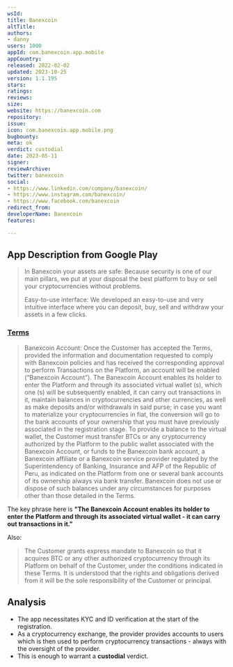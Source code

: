 ```yaml
---
wsId: 
title: Banexcoin
altTitle: 
authors:
- danny
users: 1000
appId: com.banexcoin.app.mobile
appCountry: 
released: 2022-02-02
updated: 2023-10-25
version: 1.1.195
stars: 
ratings: 
reviews: 
size: 
website: https://banexcoin.com
repository: 
issue: 
icon: com.banexcoin.app.mobile.png
bugbounty: 
meta: ok
verdict: custodial
date: 2023-05-11
signer: 
reviewArchive: 
twitter: banexcoin
social:
- https://www.linkedin.com/company/banexcoin/
- https://www.instagram.com/banexcoin/
- https://www.facebook.com/banexcoin
redirect_from: 
developerName: Banexcoin
features: 

---
```


## App Description from Google Play 

> In Banexcoin your assets are safe: Because security is one of our main pillars, we put at your disposal the best platform to buy or sell your cryptocurrencies without problems.
>
> Easy-to-use interface: We developed an easy-to-use and very intuitive interface where you can deposit, buy, sell and withdraw your assets in a few clicks.

### [Terms](https://soporte.banexcoin.com/en/support/solutions/articles/60000599926-terms-and-conditions)

> Banexcoin Account: Once the Customer has accepted the Terms, provided the information and documentation requested to comply with Banexcoin policies and has received the corresponding approval to perform Transactions on the Platform, an account will be enabled (“Banexcoin Account”). The Banexcoin Account enables its holder to enter the Platform and through its associated virtual wallet (s), which one (s) will be subsequently enabled, it can carry out transactions in it, maintain balances in cryptocurrencies and other currencies, as well as make deposits and/or withdrawals in said purse; in case you want to materialize your cryptocurrencies in fiat, the conversion will go to the bank accounts of your ownership that you must have previously associated in the registration stage. To provide a balance to the virtual wallet, the Customer must transfer BTCs or any cryptocurrency authorized by the Platform to the public wallet associated with the Banexcoin Account, or funds to the Banexcoin bank account, a Banexcoin affiliate or a Banexcoin service provider regulated by the Superintendency of Banking, Insurance and AFP of the Republic of Peru, as indicated on the Platform from one or several bank accounts of its ownership always via bank transfer. Banexcoin does not use or dispose of such balances under any circumstances for purposes other than those detailed in the Terms.

The key phrase here is **"The Banexcoin Account enables its holder to enter the Platform and through its associated virtual wallet - it can carry out transactions in it."**

Also: 

> The Customer grants express mandate to Banexcoin so that it acquires BTC or any other authorized cryptocurrency through its Platform on behalf of the Customer, under the conditions indicated in these Terms. It is understood that the rights and obligations derived from it will be the sole responsibility of the Customer or principal.

## Analysis 

- The app necessitates KYC and ID verification at the start of the registration. 
- As a cryptocurrency exchange, the provider provides accounts to users which is then used to perform cryptocurrency transactions - always with the oversight of the provider.
- This is enough to warrant a **custodial** verdict. 

